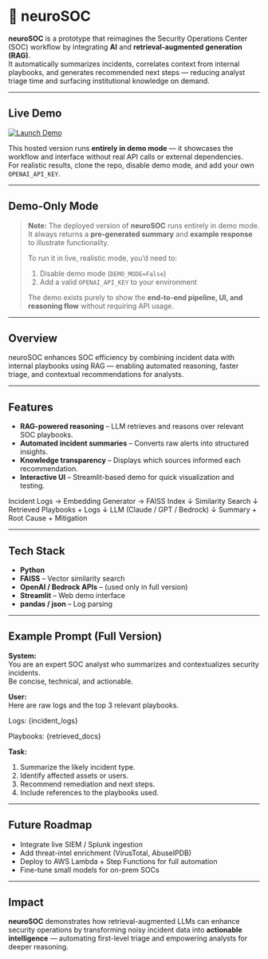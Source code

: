 # 🧠 neuroSOC

**neuroSOC** is a prototype that reimagines the Security Operations Center (SOC) workflow by integrating **AI** and **retrieval-augmented generation (RAG)**.  
It automatically summarizes incidents, correlates context from internal playbooks, and generates recommended next steps — reducing analyst triage time and surfacing institutional knowledge on demand.

---

## Live Demo  

[![Launch Demo](https://img.shields.io/badge/Launch%20Demo-00C6C2?style=for-the-badge&logo=streamlit&logoColor=white)](https://neurosoc.streamlit.app)

This hosted version runs **entirely in demo mode** — it showcases the workflow and interface without real API calls or external dependencies.  
For realistic results, clone the repo, disable demo mode, and add your own `OPENAI_API_KEY`.

---

## Demo-Only Mode

> **Note:** The deployed version of **neuroSOC** runs entirely in demo mode.  
> It always returns a **pre-generated summary** and **example response** to illustrate functionality.  
>  
> To run it in live, realistic mode, you’d need to:
> 1. Disable demo mode (`DEMO_MODE=False`)  
> 2. Add a valid `OPENAI_API_KEY` to your environment  
>  
> The demo exists purely to show the **end-to-end pipeline, UI, and reasoning flow** without requiring API usage.

---

## Overview

neuroSOC enhances SOC efficiency by combining incident data with internal playbooks using RAG — enabling automated reasoning, faster triage, and contextual recommendations for analysts.

---

## Features

- **RAG-powered reasoning** – LLM retrieves and reasons over relevant SOC playbooks.  
- **Automated incident summaries** – Converts raw alerts into structured insights.  
- **Knowledge transparency** – Displays which sources informed each recommendation.  
- **Interactive UI** – Streamlit-based demo for quick visualization and testing.

Incident Logs  →  Embedding Generator  →  FAISS Index
                          ↓
                   Similarity Search
                          ↓
             Retrieved Playbooks + Logs
                          ↓
                  LLM (Claude / GPT / Bedrock)
                          ↓
            Summary + Root Cause + Mitigation

---

## Tech Stack

- **Python**  
- **FAISS** – Vector similarity search  
- **OpenAI / Bedrock APIs** – (used only in full version)  
- **Streamlit** – Web demo interface  
- **pandas / json** – Log parsing  

---

## Example Prompt (Full Version)

**System:**  
You are an expert SOC analyst who summarizes and contextualizes security incidents.  
Be concise, technical, and actionable.

**User:**  
Here are raw logs and the top 3 relevant playbooks.

Logs:
{incident_logs}

Playbooks:
{retrieved_docs}


**Task:**  
1. Summarize the likely incident type.  
2. Identify affected assets or users.  
3. Recommend remediation and next steps.  
4. Include references to the playbooks used.

---

## Future Roadmap

- Integrate live SIEM / Splunk ingestion  
- Add threat-intel enrichment (VirusTotal, AbuseIPDB)  
- Deploy to AWS Lambda + Step Functions for full automation  
- Fine-tune small models for on-prem SOCs  

---

## Impact

**neuroSOC** demonstrates how retrieval-augmented LLMs can enhance security operations by transforming noisy incident data into **actionable intelligence** — automating first-level triage and empowering analysts for deeper reasoning.


